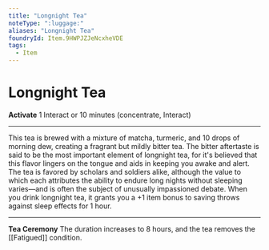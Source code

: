 ```yaml
---
title: "Longnight Tea"
noteType: ":luggage:"
aliases: "Longnight Tea"
foundryId: Item.9HWPJZJeNcxheVDE
tags:
  - Item
---
```


# Longnight Tea

**Activate** 1 Interact or 10 minutes (concentrate, Interact)

* * *

This tea is brewed with a mixture of matcha, turmeric, and 10 drops of morning dew, creating a fragrant but mildly bitter tea. The bitter aftertaste is said to be the most important element of longnight tea, for it's believed that this flavor lingers on the tongue and aids in keeping you awake and alert. The tea is favored by scholars and soldiers alike, although the value to which each attributes the ability to endure long nights without sleeping varies—and is often the subject of unusually impassioned debate. When you drink longnight tea, it grants you a +1 item bonus to saving throws against sleep effects for 1 hour.

* * *

**Tea Ceremony** The duration increases to 8 hours, and the tea removes the [[Fatigued]] condition.
